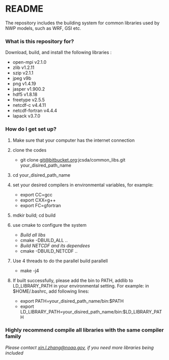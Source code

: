 # README #

The repository includes the building system for common libraries used by NWP models, such as WRF, GSI etc.

### What is this repository for? ###

Download, build, and install the following libraries :

* open-mpi v2.1.0
* zlib v1.2.11
* szip v2.1.1
* jpeg v9b
* png v1.4.19
* jasper v1.900.2 
* hdf5 v1.8.18
* freetype v2.5.5
* netcdf-c v4.4.11
* netcdf-fortran v4.4.4
* lapack v3.7.0

### How do I get set up? ###

1. Make sure that your computer has the internet connection

2. clone the codes

   * git clone git@bitbucket.org:jcsda/common\_libs.git your\_disired\_path\_name
  
3. cd your\_disired\_path\_name

4. set your desired compilers in environmental variables, for example:

   * export CC=gcc
   * export CXX=g++
   * export FC=gfortran
  
5. mdkir build; cd build

6. use cmake to configure the system
   * *Build all libs*
   * cmake -DBUILD\_ALL ..
   * *Build NETCDF and its dependees*
   * cmake -DBUILD\_NETCDF ..

7. Use 4 threads to do the parallel build parallell
   * make -j4

8. If built successfully, please add the bin to PATH, addlib to LD\_LIBRARY\_PATH in your environmental setting. For example: in $HOME/.bashrc, add following lines:

   * export PATH=your\_disired\_path_name/bin:$PATH
   * export LD\_LIBRARY\_PATH=your\_disired\_path\_name/bin:$LD\_LIBRARY\_PATH
  
### Highly recommend compile all libraries with the same compiler family ###

*Please contact xin.l.zhang@noaa.gov, if you need more libraries being included*